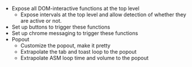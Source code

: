 - Expose all DOM-interactive functions at the top level
  - Expose intervals at the top level and allow detection of whether they are active or not.
- Set up buttons to trigger these functions
- Set up chrome messaging to trigger these functions
- Popout
  - Customize the popout, make it pretty
  - Extrapolate the tab and toast loop to the popout
  - Extrapolate ASM loop time and volume to the popout
